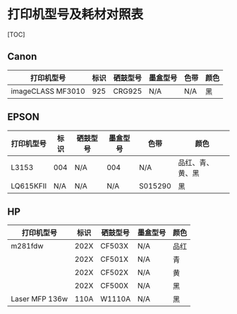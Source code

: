# 打印机型号及耗材对照表

[TOC]

## Canon

| 打印机型号        | 标识 | 硒鼓型号 | 墨盒型号 | 色带 | 颜色 |
| ----------------- | ---- | -------- | -------- | ---- | ---- |
| imageCLASS MF3010 | 925  | CRG925   | N/A      | N/A  | 黑   |

## EPSON

| 打印机型号 | 标识 | 硒鼓型号 | 墨盒型号 | 色带    | 颜色             |
| ---------- | ---- | -------- | -------- | ------- | ---------------- |
| L3153      | 004  | N/A      | 004      | N/A     | 品红、青、黄、黑 |
| LQ615KFII  | N/A  | N/A      | N/A      | S015290 | 黑               |

## HP

| 打印机型号     | 标识 | 硒鼓型号 | 墨盒型号 | 颜色 |
| -------------- | ---- | -------- | -------- | ---- |
| m281fdw        | 202X | CF503X   | N/A      | 品红 |
|                | 202X | CF501X   | N/A      | 青   |
|                | 202X | CF502X   | N/A      | 黄   |
|                | 202X | CF500X   | N/A      | 黑   |
| Laser MFP 136w | 110A | W1110A   | N/A      | 黑   |